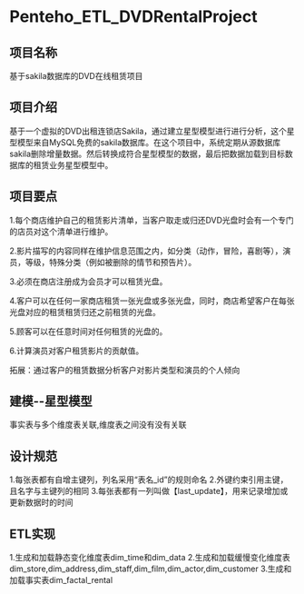 # Penteho_ETL_DVDRentalProject
## 项目名称
基于sakila数据库的DVD在线租赁项目

## 项目介绍
基于一个虚拟的DVD出租连锁店Sakila，通过建立星型模型进行进行分析，这个星型模型来自MySQL免费的sakila数据库。在这个项目中，系统定期从源数据库sakila删除增量数据。然后转换成符合星型模型的数据，最后把数据加载到目标数据库的租赁业务星型模型中。

## 项目要点

1.每个商店维护自己的租赁影片清单，当客户取走或归还DVD光盘时会有一个专门的店员对这个清单进行维护。

2.影片描写的内容同样在维护信息范围之内，如分类（动作，冒险，喜剧等），演员，等级，特殊分类（例如被删除的情节和预告片）。

3.必须在商店注册成为会员才可以租赁光盘。

4.客户可以在任何一家商店租赁一张光盘或多张光盘，同时，商店希望客户在每张光盘对应的租赁租赁归还之前租赁的光盘。

5.顾客可以在任意时间对任何租赁的光盘的。

6.计算演员对客户租赁影片的贡献值。

拓展：通过客户的租赁数据分析客户对影片类型和演员的个人倾向

## 建模--星型模型
事实表与多个维度表关联,维度表之间没有没有关联
## 设计规范
1.每张表都有自增主键列，列名采用“表名_id”的规则命名
2.外键约束引用主键，且名字与主键列的相同
3.每张表都有一列叫做【last_update】，用来记录增加或更新数据时的时间
## ETL实现
1.生成和加载静态变化维度表dim_time和dim_data
2.生成和加载缓慢变化维度表dim_store,dim_address,dim_staff,dim_film,dim_actor,dim_customer
3.生成和加载事实表dim_factal_rental



